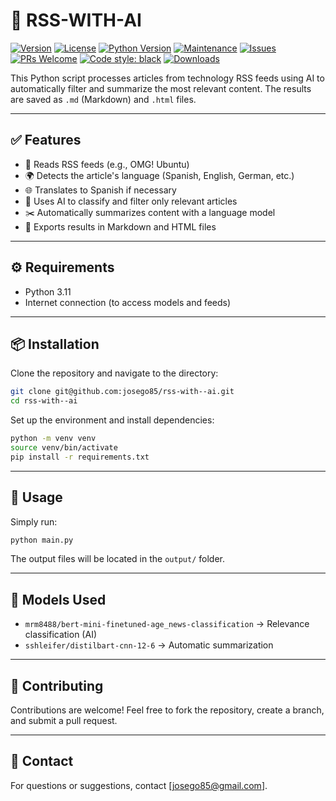 # 📰 RSS-WITH-AI

[![Version](https://img.shields.io/badge/version-1.0.0-blue.svg)](https://github.com/josego85/rss-with--ai)
[![License](https://img.shields.io/badge/license-GPL%20v3-blue.svg)](LICENSE)
[![Python Version](https://img.shields.io/badge/python-3.11-green.svg)](https://www.python.org/)
[![Maintenance](https://img.shields.io/badge/maintained-yes-green.svg)](https://github.com/josego85/rss-with--ai)
[![Issues](https://img.shields.io/github/issues/josego85/rss-with--ai)](https://github.com/josego85/rss-with--ai/issues)
[![PRs Welcome](https://img.shields.io/badge/PRs-welcome-brightgreen.svg)](https://github.com/josego85/rss-with--ai/pulls)
[![Code style: black](https://img.shields.io/badge/code%20style-black-000000.svg)](https://github.com/psf/black)
[![Downloads](https://img.shields.io/github/downloads/josego85/rss-with--ai/total.svg)](https://github.com/josego85/rss-with--ai/releases)

This Python script processes articles from technology RSS feeds using AI to automatically filter and summarize the most relevant content. The results are saved as `.md` (Markdown) and `.html` files.

---

## ✅ Features

- 🔎 Reads RSS feeds (e.g., OMG! Ubuntu)
- 🌍 Detects the article's language (Spanish, English, German, etc.)
- 🌐 Translates to Spanish if necessary
- 🧠 Uses AI to classify and filter only relevant articles
- ✂️ Automatically summarizes content with a language model
- 📝 Exports results in Markdown and HTML files

---

## ⚙️ Requirements

- Python 3.11 
- Internet connection (to access models and feeds)

---

## 📦 Installation

Clone the repository and navigate to the directory:

```bash
git clone git@github.com:josego85/rss-with--ai.git
cd rss-with--ai
```

Set up the environment and install dependencies:

```bash
python -m venv venv
source venv/bin/activate
pip install -r requirements.txt
```

---

## 🚀 Usage

Simply run:

```bash
python main.py
```

The output files will be located in the `output/` folder.

---

## 🧠 Models Used

- `mrm8488/bert-mini-finetuned-age_news-classification` → Relevance classification (AI)
- `sshleifer/distilbart-cnn-12-6` → Automatic summarization

---

## 🤝 Contributing

Contributions are welcome! Feel free to fork the repository, create a branch, and submit a pull request.

---

## 📧 Contact

For questions or suggestions, contact [josego85@gmail.com].